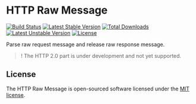 HTTP Raw Message
================
[![Build Status](https://travis-ci.org/panlatent/http-raw-message.svg)](https://travis-ci.org/panlatent/http-raw-message)
[![Latest Stable Version](https://poser.pugx.org/panlatent/http-raw-message/v/stable.svg)](https://packagist.org/packages/panlatent/http-raw-message)
[![Total Downloads](https://poser.pugx.org/panlatent/http-raw-message/downloads.svg)](https://packagist.org/packages/panlatent/http-raw-message) 
[![Latest Unstable Version](https://poser.pugx.org/panlatent/http-raw-message/v/unstable.svg)](https://packagist.org/packages/panlatent/http-raw-message)
[![License](https://poser.pugx.org/panlatent/http-raw-message/license.svg)](https://packagist.org/packages/panlatent/http-raw-message)

Parse raw request message and release raw response message.

 > ! The HTTP 2.0 part is under development and not yet supported.

## License

The HTTP Raw Message is open-sourced software licensed under the [MIT license](http://opensource.org/licenses/MIT).
